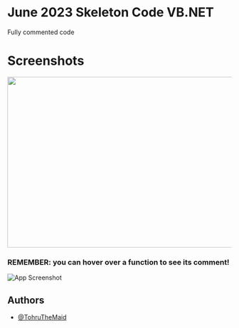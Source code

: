 # June 2023 Skeleton Code VB.NET
Fully commented code


# Screenshots

<img src="https://cdn.discordapp.com/attachments/467018961259855872/1103023416136704020/image.png" width="565" height="384">


### REMEMBER: you can hover over a function to see its comment!
![App Screenshot](https://cdn.discordapp.com/attachments/467018961259855872/1103022544388374618/NVIDIA_Share_zMjfgu5Kfw.gif)

## Authors

- [@TohruTheMaid](https://github.com/TohruTheMaid)
